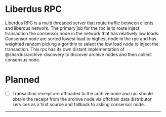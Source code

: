 # Liberdus RPC
Liberdus RPC is a multi threaded server that route traffic between clients and liberdus network. The primary job for the rpc is to route inject transaction the consensor node in the network that has relatively low loads. Consensor node are sorted lowest load to highest node in the rpc and has weighted random picking algorithm to select the low load node to inject the transaction. This rpc has its own distant implementation of @shardus/archive-discovery to discover archive nodes and then collect consensus node.

# Planned
- [ ] Transaction receipt are offloaded to the archive node and rpc should obtain the receipt from the archive node via offchain data distributor services as a first source and fallback to asking consensor node. 


---



